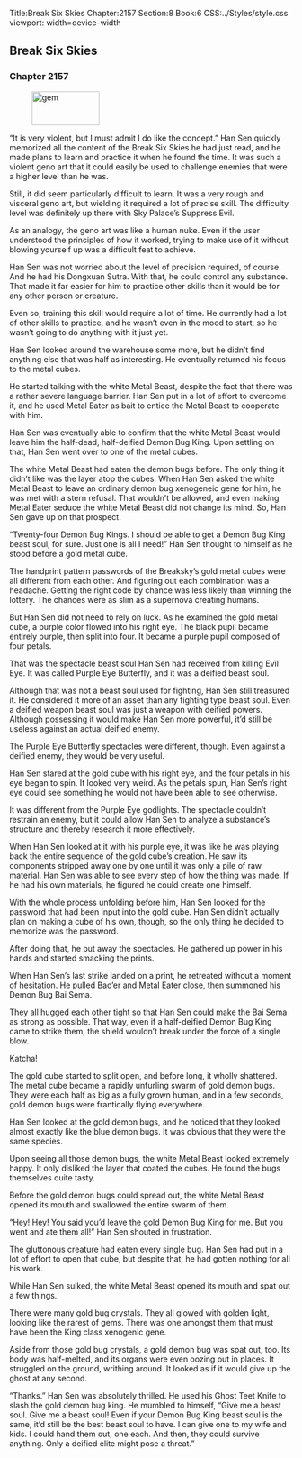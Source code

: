 Title:Break Six Skies 
Chapter:2157 
Section:8 
Book:6 
CSS:../Styles/style.css 
viewport: width=device-width
  
## Break Six Skies
### Chapter 2157
  
<figure>
	<img src="../Images/gem.gif" alt="gem" id="gem" width="120" height="60" />
</figure>
  

  
“It is very violent, but I must admit I do like the concept.” Han Sen quickly memorized all the content of the Break Six Skies he had just read, and he made plans to learn and practice it when he found the time. It was such a violent geno art that it could easily be used to challenge enemies that were a higher level than he was.

Still, it did seem particularly difficult to learn. It was a very rough and visceral geno art, but wielding it required a lot of precise skill. The difficulty level was definitely up there with Sky Palace’s Suppress Evil.

As an analogy, the geno art was like a human nuke. Even if the user understood the principles of how it worked, trying to make use of it without blowing yourself up was a difficult feat to achieve.

Han Sen was not worried about the level of precision required, of course. And he had his Dongxuan Sutra. With that, he could control any substance. That made it far easier for him to practice other skills than it would be for any other person or creature.

Even so, training this skill would require a lot of time. He currently had a lot of other skills to practice, and he wasn’t even in the mood to start, so he wasn’t going to do anything with it just yet.

Han Sen looked around the warehouse some more, but he didn’t find anything else that was half as interesting. He eventually returned his focus to the metal cubes.

He started talking with the white Metal Beast, despite the fact that there was a rather severe language barrier. Han Sen put in a lot of effort to overcome it, and he used Metal Eater as bait to entice the Metal Beast to cooperate with him.

Han Sen was eventually able to confirm that the white Metal Beast would leave him the half-dead, half-deified Demon Bug King. Upon settling on that, Han Sen went over to one of the metal cubes.

The white Metal Beast had eaten the demon bugs before. The only thing it didn’t like was the layer atop the cubes. When Han Sen asked the white Metal Beast to leave an ordinary demon bug xenogeneic gene for him, he was met with a stern refusal. That wouldn’t be allowed, and even making Metal Eater seduce the white Metal Beast did not change its mind. So, Han Sen gave up on that prospect.

“Twenty-four Demon Bug Kings. I should be able to get a Demon Bug King beast soul, for sure. Just one is all I need!” Han Sen thought to himself as he stood before a gold metal cube.

The handprint pattern passwords of the Breaksky’s gold metal cubes were all different from each other. And figuring out each combination was a headache. Getting the right code by chance was less likely than winning the lottery. The chances were as slim as a supernova creating humans.

But Han Sen did not need to rely on luck. As he examined the gold metal cube, a purple color flowed into his right eye. The black pupil became entirely purple, then split into four. It became a purple pupil composed of four petals.

That was the spectacle beast soul Han Sen had received from killing Evil Eye. It was called Purple Eye Butterfly, and it was a deified beast soul.

Although that was not a beast soul used for fighting, Han Sen still treasured it. He considered it more of an asset than any fighting type beast soul. Even a deified weapon beast soul was just a weapon with deified powers. Although possessing it would make Han Sen more powerful, it’d still be useless against an actual deified enemy.

The Purple Eye Butterfly spectacles were different, though. Even against a deified enemy, they would be very useful.

Han Sen stared at the gold cube with his right eye, and the four petals in his eye began to spin. It looked very weird. As the petals spun, Han Sen’s right eye could see something he would not have been able to see otherwise.

It was different from the Purple Eye godlights. The spectacle couldn’t restrain an enemy, but it could allow Han Sen to analyze a substance’s structure and thereby research it more effectively.

When Han Sen looked at it with his purple eye, it was like he was playing back the entire sequence of the gold cube’s creation. He saw its components stripped away one by one until it was only a pile of raw material. Han Sen was able to see every step of how the thing was made. If he had his own materials, he figured he could create one himself.

With the whole process unfolding before him, Han Sen looked for the password that had been input into the gold cube. Han Sen didn’t actually plan on making a cube of his own, though, so the only thing he decided to memorize was the password.

After doing that, he put away the spectacles. He gathered up power in his hands and started smacking the prints.

When Han Sen’s last strike landed on a print, he retreated without a moment of hesitation. He pulled Bao’er and Metal Eater close, then summoned his Demon Bug Bai Sema.

They all hugged each other tight so that Han Sen could make the Bai Sema as strong as possible. That way, even if a half-deified Demon Bug King came to strike them, the shield wouldn’t break under the force of a single blow.

Katcha!

The gold cube started to split open, and before long, it wholly shattered. The metal cube became a rapidly unfurling swarm of gold demon bugs. They were each half as big as a fully grown human, and in a few seconds, gold demon bugs were frantically flying everywhere.

Han Sen looked at the gold demon bugs, and he noticed that they looked almost exactly like the blue demon bugs. It was obvious that they were the same species.

Upon seeing all those demon bugs, the white Metal Beast looked extremely happy. It only disliked the layer that coated the cubes. He found the bugs themselves quite tasty.

Before the gold demon bugs could spread out, the white Metal Beast opened its mouth and swallowed the entire swarm of them.

“Hey! Hey! You said you’d leave the gold Demon Bug King for me. But you went and ate them all!” Han Sen shouted in frustration.

The gluttonous creature had eaten every single bug. Han Sen had put in a lot of effort to open that cube, but despite that, he had gotten nothing for all his work.

While Han Sen sulked, the white Metal Beast opened its mouth and spat out a few things.

There were many gold bug crystals. They all glowed with golden light, looking like the rarest of gems. There was one amongst them that must have been the King class xenogenic gene.

Aside from those gold bug crystals, a gold demon bug was spat out, too. Its body was half-melted, and its organs were even oozing out in places. It struggled on the ground, writhing around. It looked as if it would give up the ghost at any second.

“Thanks.” Han Sen was absolutely thrilled. He used his Ghost Teet Knife to slash the gold demon bug king. He mumbled to himself, “Give me a beast soul. Give me a beast soul! Even if your Demon Bug King beast soul is the same, it’d still be the best beast soul to have. I can give one to my wife and kids. I could hand them out, one each. And then, they could survive anything. Only a deified elite might pose a threat.”